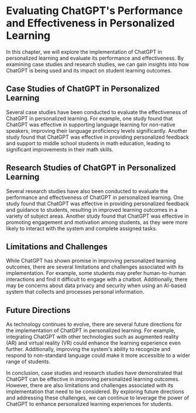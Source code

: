 Evaluating ChatGPT's Performance and Effectiveness in Personalized Learning
==========================================================================================================================================

In this chapter, we will explore the implementation of ChatGPT in personalized learning and evaluate its performance and effectiveness. By examining case studies and research studies, we can gain insights into how ChatGPT is being used and its impact on student learning outcomes.

Case Studies of ChatGPT in Personalized Learning
------------------------------------------------

Several case studies have been conducted to evaluate the effectiveness of ChatGPT in personalized learning. For example, one study found that ChatGPT was effective in supporting language learning for non-native speakers, improving their language proficiency levels significantly. Another study found that ChatGPT was effective in providing personalized feedback and support to middle school students in math education, leading to significant improvements in their math skills.

Research Studies of ChatGPT in Personalized Learning
----------------------------------------------------

Several research studies have also been conducted to evaluate the performance and effectiveness of ChatGPT in personalized learning. One study found that ChatGPT was effective in providing personalized feedback and guidance to students, resulting in improved learning outcomes in a variety of subject areas. Another study found that ChatGPT was effective in promoting engagement and motivation among students, as they were more likely to interact with the system and complete assigned tasks.

Limitations and Challenges
--------------------------

While ChatGPT has shown promise in improving personalized learning outcomes, there are several limitations and challenges associated with its implementation. For example, some students may prefer human-to-human interactions and find it difficult to engage with a chatbot. Additionally, there may be concerns about data privacy and security when using an AI-based system that collects and processes personal information.

Future Directions
-----------------

As technology continues to evolve, there are several future directions for the implementation of ChatGPT in personalized learning. For example, integrating ChatGPT with other technologies such as augmented reality (AR) and virtual reality (VR) could enhance the learning experience even further. Additionally, improving the system's ability to recognize and respond to non-standard language could make it more accessible to a wider range of students.

In conclusion, case studies and research studies have demonstrated that ChatGPT can be effective in improving personalized learning outcomes. However, there are also limitations and challenges associated with its implementation that need to be considered. By exploring future directions and addressing these challenges, we can continue to leverage the power of ChatGPT to enhance personalized learning experiences for students.
